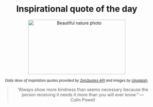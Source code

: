 
<div align="center">

# Inspirational quote of the day

<img src="./data/photo.jpeg" alt="Beautiful nature photo" width="320" height="180">

<sub><i>Daily dose of inspiration quotes provided by [ZenQuotes API](https://zenquotes.io/) and images by [Unsplash](https://unsplash.com/).</i></sub>


<blockquote>&ldquo;Always show more kindness than seems necessary because the person receiving it needs it more than you will ever know.&rdquo; &mdash; <footer>Colin Powell</footer></blockquote>

</div>
